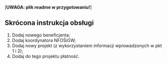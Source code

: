  
[**UWAGA: plik readme w przygotowaniu!**]

## Skrócona instrukcja obsługi
1. Dodaj nowego beneficjenta;
2. Dodaj koordynatora NFOŚiGW;
3. Dodaj nowy projekt (z wykorzystaniem informacji wprowadzonych w pkt 1 i 2);
4. Dodaj do tego projektu płatność.